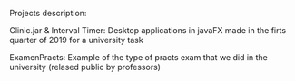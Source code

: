 Projects description:

Clinic.jar & Interval Timer: Desktop applications in javaFX made in the firts quarter of 2019 for a university task

ExamenPracts: Example of the type of practs exam that we did in the university (relased public by professors)
